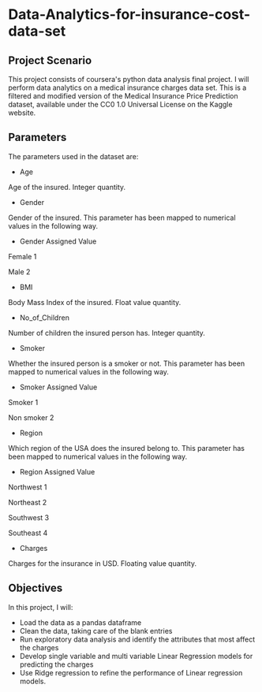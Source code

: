 # Data-Analytics-for-insurance-cost-data-set

## Project Scenario
This project consists of coursera's python data analysis final project.
I will perform data analytics on a medical insurance charges data set. This is a filtered and modified version of the Medical Insurance Price Prediction dataset, available under the CC0 1.0 Universal License on the Kaggle website.

## Parameters
The parameters used in the dataset are:

- Age

Age of the insured. Integer quantity.

- Gender

Gender of the insured. This parameter has been mapped to numerical values in the following way.

- Gender	Assigned Value

Female	1

Male	2

- BMI

Body Mass Index of the insured. Float value quantity.

- No_of_Children

Number of children the insured person has. Integer quantity.

- Smoker

Whether the insured person is a smoker or not. This parameter has been mapped to numerical values in the following way.

- Smoker	Assigned Value

Smoker	1

Non smoker	2

- Region

Which region of the USA does the insured belong to. This parameter has been mapped to numerical values in the following way.

- Region	Assigned Value

Northwest	1

Northeast	2

Southwest	3

Southeast	4

- Charges

Charges for the insurance in USD. Floating value quantity.

## Objectives
In this project, I will:

* Load the data as a pandas dataframe
* Clean the data, taking care of the blank entries
* Run exploratory data analysis and identify the attributes that most affect the charges
* Develop single variable and multi variable Linear Regression models for predicting the charges
* Use Ridge regression to refine the performance of Linear regression models.
